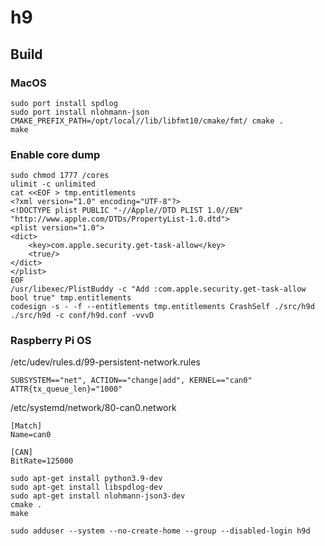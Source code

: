 # h9

## Build

### MacOS
```
sudo port install spdlog
sudo port install nlohmann-json
CMAKE_PREFIX_PATH=/opt/local//lib/libfmt10/cmake/fmt/ cmake .
make
```

### Enable core dump
```
sudo chmod 1777 /cores
ulimit -c unlimited
cat <<EOF > tmp.entitlements
<?xml version="1.0" encoding="UTF-8"?>
<!DOCTYPE plist PUBLIC "-//Apple//DTD PLIST 1.0//EN" "http://www.apple.com/DTDs/PropertyList-1.0.dtd">
<plist version="1.0">
<dict>
	<key>com.apple.security.get-task-allow</key>
	<true/>
</dict>
</plist>
EOF
/usr/libexec/PlistBuddy -c "Add :com.apple.security.get-task-allow bool true" tmp.entitlements
codesign -s - -f --entitlements tmp.entitlements CrashSelf ./src/h9d
./src/h9d -c conf/h9d.conf -vvvD
```

### Raspberry Pi OS
/etc/udev/rules.d/99-persistent-network.rules
```
SUBSYSTEM=="net", ACTION=="change|add", KERNEL=="can0" ATTR{tx_queue_len}="1000"
```

/etc/systemd/network/80-can0.network
```
[Match]
Name=can0

[CAN]
BitRate=125000
```
```
sudo apt-get install python3.9-dev
sudo apt-get install libspdlog-dev
sudo apt-get install nlohmann-json3-dev
cmake .
make

sudo adduser --system --no-create-home --group --disabled-login h9d
```
